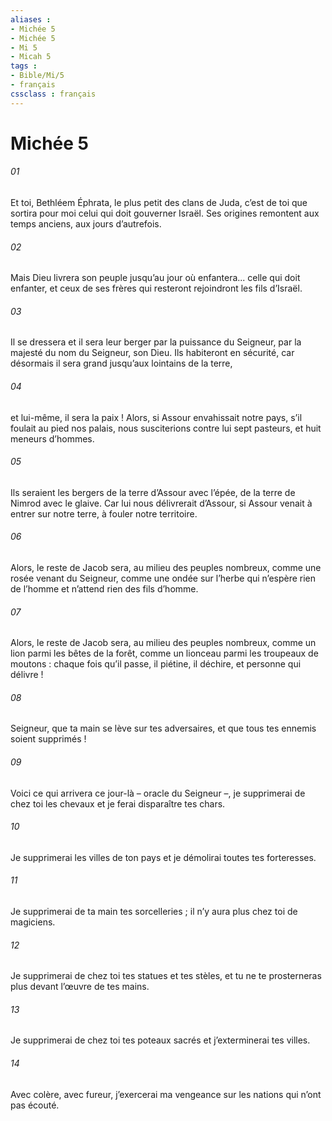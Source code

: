 ```yaml
---
aliases : 
- Michée 5
- Michée 5
- Mi 5
- Micah 5
tags : 
- Bible/Mi/5
- français
cssclass : français
---
```


# Michée 5

###### 01
Et toi, Bethléem Éphrata,
le plus petit des clans de Juda,
c’est de toi que sortira pour moi
celui qui doit gouverner Israël.
Ses origines remontent aux temps anciens,
aux jours d’autrefois.
###### 02
Mais Dieu livrera son peuple
jusqu’au jour où enfantera...
celle qui doit enfanter,
et ceux de ses frères qui resteront
rejoindront les fils d’Israël.
###### 03
Il se dressera et il sera leur berger
par la puissance du Seigneur,
par la majesté du nom du Seigneur, son Dieu.
Ils habiteront en sécurité, car désormais
il sera grand jusqu’aux lointains de la terre,
###### 04
et lui-même, il sera la paix !
Alors, si Assour envahissait notre pays,
s’il foulait au pied nos palais,
nous susciterions contre lui sept pasteurs,
et huit meneurs d’hommes.
###### 05
Ils seraient les bergers de la terre d’Assour avec l’épée,
de la terre de Nimrod avec le glaive.
Car lui nous délivrerait d’Assour,
si Assour venait à entrer sur notre terre,
à fouler notre territoire.
###### 06
Alors, le reste de Jacob sera,
au milieu des peuples nombreux,
comme une rosée venant du Seigneur,
comme une ondée sur l’herbe
qui n’espère rien de l’homme
et n’attend rien des fils d’homme.
###### 07
Alors, le reste de Jacob sera,
au milieu des peuples nombreux,
comme un lion parmi les bêtes de la forêt,
comme un lionceau parmi les troupeaux de moutons :
chaque fois qu’il passe, il piétine,
il déchire, et personne qui délivre !
###### 08
Seigneur, que ta main se lève sur tes adversaires,
et que tous tes ennemis soient supprimés !
###### 09
Voici ce qui arrivera ce jour-là – oracle du Seigneur –,
je supprimerai de chez toi les chevaux
et je ferai disparaître tes chars.
###### 10
Je supprimerai les villes de ton pays
et je démolirai toutes tes forteresses.
###### 11
Je supprimerai de ta main tes sorcelleries ;
il n’y aura plus chez toi de magiciens.
###### 12
Je supprimerai de chez toi tes statues et tes stèles,
et tu ne te prosterneras plus devant l’œuvre de tes mains.
###### 13
Je supprimerai de chez toi tes poteaux sacrés
et j’exterminerai tes villes.
###### 14
Avec colère, avec fureur, j’exercerai ma vengeance
sur les nations qui n’ont pas écouté.
